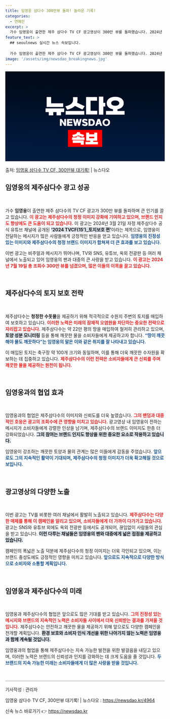 ```yaml
---
title: 임영웅 삼다수 300만뷰 돌파! 놀라운 기록!
categories:
  - 연예인
excerpt: >
  가수 임영웅이 출연한 제주 삼다수 TV CF 광고영상이 300만 뷰를 돌파했습니다. 2024년 3월 21일 …
feature_text: >
  ## seoulnews 실시간 뉴스 속보입니다.

  가수 임영웅이 출연한 제주 삼다수 TV CF 광고영상이 300만 뷰를 돌파했습니다. 2024년 3월 21일 …
image: '/assets/img/newsdao_breakingnews.jpg'
---
```


![뉴스다오 속보](/assets/img/newsdao_breakingnews.jpg)

<p>출처: <a href="https://newsdao.kr/4964" rel="dofollow">임영웅 삼다수 TV CF, 300만뷰 대기록!</a> | 뉴스다오</p>

<h2 data-ke-size="size26">임영웅의 제주삼다수 광고 성공</h2>
<p data-ke-size="size16">&nbsp;</p>

가수 <b>임영웅</b>이 출연한 제주 삼다수의 TV CF 광고가 300만 뷰를 돌파하며 큰 인기를 끌고 있습니다. <b><span style="color: #ee2323;">이 광고는 제주삼다수의 청정 이미지 강화에 기여하고 있으며, 브랜드 인지도 향상에도 큰 도움이 되고 있습니다.</span></b> 이 광고는 2024년 3월 21일 자정 제주삼다수 공식 유튜브 채널에 공개된 <b><span style="background-color: #21538527;">‘2024 TVCF(15’)_토지보호 편’</span></b>이라는 제목으로, 임영웅이 전달하는 메시지가 많은 사람들에게 긍정적인 반응을 얻고 있습니다. <b><span style="color: #1a5490;">임영웅의 진정성 있는 이미지와 제주삼다수의 청정 브랜드 이미지가 합쳐져 더 큰 효과를 보고 있습니다.</span></b> 

이번 광고는 비주얼과 메시지가 뛰어나며, TV와 SNS, 유튜브, 옥외 전광판 등 여러 채널에서 노출되고 있어 임영웅의 팬과 대중의 큰 사랑을 받고 있습니다. <b><span style="color: #ee2323;">이 광고는 2024년 7월 19일 총 조회수 300만 뷰를 넘겼으며, 많은 이들의 이목을 끌고 있습니다.</span></b> 

<p data-ke-size="size16">&nbsp;</p>

<h2 data-ke-size="size26">제주삼다수의 토지 보호 전략</h2>
<p data-ke-size="size16">&nbsp;</p>

제주삼다수는 <b>청정한 수돗물</b>을 제공하기 위해 적극적으로 수원지 주변의 토지를 매입하여 보호하고 있습니다. <b><span style="color: #ee2323;">이러한 노력은 미래의 잠재적 오염원을 차단하는 중요한 전략으로 자리잡고 있습니다.</span></b> 제주삼다수는 약 22만 평의 땅을 매입하여 철저히 관리하고 있으며, <b><span style="background-color: #21538527;">토양 성분 모니터링</span></b> 등을 통해 깨끗한 물을 소비자들에게 제공하고자 합니다. <b><span style="color: #1a5490;">“땅이 깨끗해야 물도 깨끗하다”는 임영웅의 말은 이와 같은 취지를 잘 나타내고 있습니다.</span></b> 

이 매입된 토지는 축구장 약 100개 크기와 동일하며, 이를 통해 더욱 깨끗한 수자원을 확보하는 데 집중하고 있습니다. <b><span style="color: #ee2323;">제주삼다수의 이런 전략은 소비자들에게 큰 신뢰를 주며 깨끗한 물을 제공하는 원천이 됩니다.</span></b> 

<p data-ke-size="size16">&nbsp;</p>

<h2 data-ke-size="size26">임영웅과의 협업 효과</h2>
<p data-ke-size="size16">&nbsp;</p>

임영웅과의 협업은 제주삼다수의 이미지와 신뢰도를 더욱 높였습니다. <b><span style="color: #ee2323;">그의 팬덤과 대중적인 호응은 광고의 조회수에 큰 영향을 미치고 있습니다.</span></b> 광고영상 내 임영웅이 전하는 메시지가 소비자들에게 강렬한 인상을 남기며, 제주삼다수의 브랜드 이미지도 한층 더 강화되었습니다. <b><span style="background-color: #21538527;">그의 참여는 브랜드 인지도 향상을 위한 중요한 요소로 작용하고 있습니다.</span></b> 

임영웅이 강조하는 깨끗한 토양과 물의 관계는 많은 이들에게 감동을 주었습니다. <b><span style="color: #1a5490;">앞으로도 그의 지속적인 활약이 기대되며, 제주삼다수의 청정 이미지가 더욱 확고해질 것으로 보입니다.</span></b> 

<p data-ke-size="size16">&nbsp;</p>

<h2 data-ke-size="size26">광고영상의 다양한 노출</h2>
<p data-ke-size="size16">&nbsp;</p>

이번 광고는 TV를 비롯한 여러 채널에서 활발히 노출되고 있습니다. <b><span style="color: #ee2323;">제주삼다수는 다양한 매체를 통해 이 캠페인을 알리고 있으며, 소비자들에게 더 가까이 다가가고 있습니다.</span></b> 광고는 SNS와 유튜브 외에도 옥외 전광판 등에서도 공개되어, 끊임없이 사람들의 관심을 받고 있습니다. <b><span style="background-color: #21538527;">이런 다루는 채널들은 임영웅의 팬와 대중에게 넓은 접점을 제공하고 있습니다.</span></b> 

캠페인의 폭넓은 노출 덕분에 제주삼다수의 청정 이미지는 더욱 각인되고 있으며, 이는 브랜드 충성도에도 긍정적인 영향을 미치고 있습니다. <b><span style="color: #1a5490;">앞으로도 지속적으로 다양한 방식으로 소비자와 소통할 계획입니다.</span></b> 

<p data-ke-size="size16">&nbsp;</p>

<h2 data-ke-size="size26">임영웅과 제주삼다수의 미래</h2>
<p data-ke-size="size16">&nbsp;</p>

임영웅과 제주삼다수의 협업은 앞으로도 많은 기대를 받고 있습니다. <b><span style="color: #ee2323;">그의 진정성 있는 메시지와 브랜드의 지속적인 노력은 소비자들 사이에서 더욱 신뢰받는 결과를 가져올 것입니다.</span></b> 제주삼다수는 안전하고 깨끗한 물을 제공하기 위해 앞으로도 다양한 캠페인을 전개할 계획입니다. <b><span style="background-color: #21538527;">환경 보호와 소비자 인식 개선을 위한 나아가지 않는 노력은 임영웅과 함께 계속될 것입니다.</span></b> 

임영웅과의 협업을 통해 제주삼다수는 지속 가능한 발전을 위한 발걸음을 내딛고 있으며, 이러한 노력은 브랜드의 신뢰성과 인지를 강화하는 데 크게 도움을 줄 것입니다. <b><span style="color: #1a5490;">두 브랜드의 지속 가능한 미래는 소비자들에게 더 많은 사랑을 받을 것입니다.</span></b> 

<p data-ke-size="size16">&nbsp;</p>

<hr style="height: 5px; border: none; background-color: #e1e1e1;"/>

<p data-ke-size="size16">기사작성 : 관리자</p>
<p data-ke-size="size16">임영웅 삼다수 TV CF, 300만뷰 대기록! | 뉴스다오  : <a href="https://newsdao.kr/4964">https://newsdao.kr/4964</a></p> 

신속 뉴스 바로가기 👉 <a href="https://newsdao.kr" rel="dofollow">https://newsdao.kr</a>


